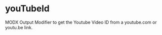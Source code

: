 youTubeId
=========

MODX Output Modifier to get the Youtube Video ID from a youtube.com or youtu.be link.
